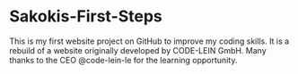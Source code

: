 # Sakokis-First-Steps
This is my first website project on GitHub to improve my coding skills.
It is a rebuild of a website originally developed by CODE-LEIN GmbH.
Many thanks to the CEO @code-lein-le for the learning opportunity.
